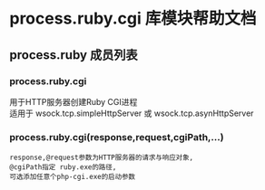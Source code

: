 # process.ruby.cgi 库模块帮助文档

<a id="process.ruby"></a>
## process.ruby 成员列表


<a id="process.ruby.cgi"></a>
### process.ruby.cgi 
 用于HTTP服务器创建Ruby CGI进程  
适用于 wsock.tcp.simpleHttpServer 或 wsock.tcp.asynHttpServer

<a id="process.ruby.cgi"></a>
### process.ruby.cgi(response,request,cgiPath,...) 
 

```aardio
response,@request参数为HTTP服务器的请求与响应对象,  
@cgiPath指定 ruby.exe的路径,  
可选添加任意个php-cgi.exe的启动参数
```


